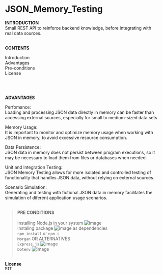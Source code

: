 # JSON_Memory_Testing

**INTRODUCTION** </br>
Small REST API to reinforce backend knowledge, before integrating with real data sources.
</br>
</br>

**CONTENTS**

Introduction </br>
Advantages  </br>
Pre-conditions </br>
License </br>

</br>
</br>

**ADVANTAGES**

Perfomance: </br>
Loading and processing JSON data directly in memory can be faster than accessing external sources, especially for small to medium-sized data sets.

Memory Usage: </br>
It is important to monitor and optimize memory usage when working with JSON in memory, to avoid excessive resource consumption.

Data Persistence: </br>
JSON data in memory does not persist between program executions, so it may be necessary to load them from files or databases when needed.

Unit and Integration Testing: </br>
JSON Memory Testing allows for more isolated and controlled testing of functionality that handles JSON data, without relying on external sources.

Scenario Simulation: </br>
Generating and testing with fictional JSON data in memory facilitates the simulation of diferent application usage scenarios.
</br>
</br>

> **PRE CONDITIONS** </br></br>
Installing Node.js in your system ![image](https://github.com/DontStopPrograming/JSON_Memory_Testing/assets/101149872/c0c941c3-a5e7-47cd-97f8-0a2127bdcd7d) </br>
Instaling package ![image](https://github.com/DontStopPrograming/JSON_Memory_Testing/assets/101149872/ae6303e2-5f97-4332-9175-486c41c2bb92) as dependencies </br>
  `npm install` or `npm i` </br>
 `Morgan` OR ALTERNATIVES </br>
  `Express.js` ![image](https://github.com/DontStopPrograming/JSON_Memory_Testing/assets/101149872/5fbf1759-e142-4348-b37f-ff1c4a901c24)</br>
  `Dotenv` ![image](https://github.com/DontStopPrograming/JSON_Memory_Testing/assets/101149872/1eaebc08-b681-42c7-8587-6c044cb573b5)</br></br>
  

**License** </br>
`MIT`


